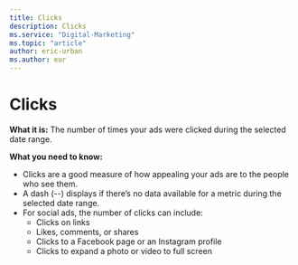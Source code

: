 ```yaml
---
title: Clicks
description: Clicks
ms.service: "Digital-Marketing"
ms.topic: "article"
author: eric-urban
ms.author: eur
---
```


# Clicks

**What it is:**  The number of times your ads were clicked during the selected date range.

**What you need to know:**
- Clicks are a good measure of how appealing your ads are to the people who see them.
- A dash (--) displays if there’s no data available for a metric during the selected date range.
- For social ads, the number of clicks can include:
   - Clicks on links
   - Likes, comments, or shares
   - Clicks to a Facebook page or an Instagram profile
   - Clicks to expand a photo or video to full screen


